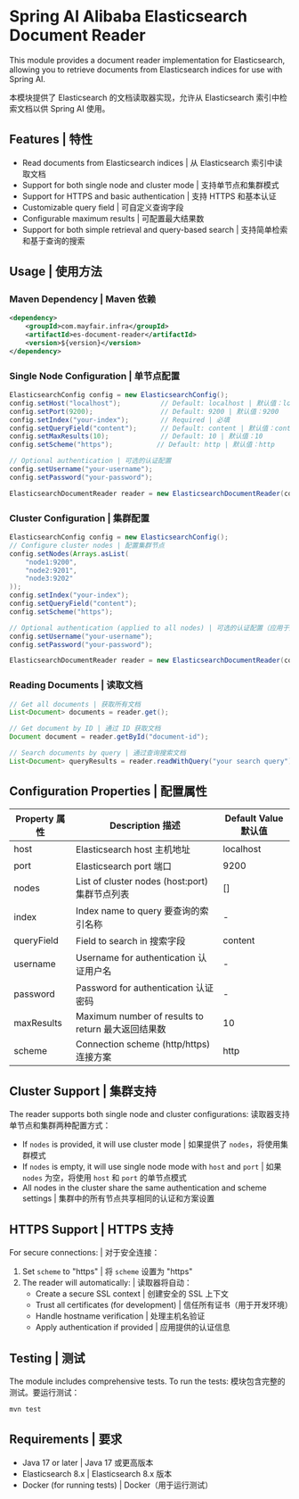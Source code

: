 # Spring AI Alibaba Elasticsearch Document Reader

This module provides a document reader implementation for Elasticsearch, allowing you to retrieve documents from Elasticsearch indices for use with Spring AI.

本模块提供了 Elasticsearch 的文档读取器实现，允许从 Elasticsearch 索引中检索文档以供 Spring AI 使用。

## Features | 特性

- Read documents from Elasticsearch indices | 从 Elasticsearch 索引中读取文档
- Support for both single node and cluster mode | 支持单节点和集群模式
- Support for HTTPS and basic authentication | 支持 HTTPS 和基本认证
- Customizable query field | 可自定义查询字段
- Configurable maximum results | 可配置最大结果数
- Support for both simple retrieval and query-based search | 支持简单检索和基于查询的搜索

## Usage | 使用方法

### Maven Dependency | Maven 依赖

```xml
<dependency>
    <groupId>com.mayfair.infra</groupId>
    <artifactId>es-document-reader</artifactId>
    <version>${version}</version>
</dependency>
```

### Single Node Configuration | 单节点配置

```java
ElasticsearchConfig config = new ElasticsearchConfig();
config.setHost("localhost");          // Default: localhost | 默认值：localhost
config.setPort(9200);                 // Default: 9200 | 默认值：9200
config.setIndex("your-index");        // Required | 必填
config.setQueryField("content");      // Default: content | 默认值：content
config.setMaxResults(10);             // Default: 10 | 默认值：10
config.setScheme("https");           // Default: http | 默认值：http

// Optional authentication | 可选的认证配置
config.setUsername("your-username");
config.setPassword("your-password");

ElasticsearchDocumentReader reader = new ElasticsearchDocumentReader(config);
```

### Cluster Configuration | 集群配置

```java
ElasticsearchConfig config = new ElasticsearchConfig();
// Configure cluster nodes | 配置集群节点
config.setNodes(Arrays.asList(
    "node1:9200",
    "node2:9201",
    "node3:9202"
));
config.setIndex("your-index");
config.setQueryField("content");
config.setScheme("https");

// Optional authentication (applied to all nodes) | 可选的认证配置（应用于所有节点）
config.setUsername("your-username");
config.setPassword("your-password");

ElasticsearchDocumentReader reader = new ElasticsearchDocumentReader(config);
```

### Reading Documents | 读取文档

```java
// Get all documents | 获取所有文档
List<Document> documents = reader.get();

// Get document by ID | 通过 ID 获取文档
Document document = reader.getById("document-id");

// Search documents by query | 通过查询搜索文档
List<Document> queryResults = reader.readWithQuery("your search query");
```

## Configuration Properties | 配置属性

| Property 属性 | Description 描述 | Default Value 默认值 |
|------------|----------------|------------------|
| host       | Elasticsearch host 主机地址 | localhost |
| port       | Elasticsearch port 端口 | 9200 |
| nodes      | List of cluster nodes (host:port) 集群节点列表 | [] |
| index      | Index name to query 要查询的索引名称 | - |
| queryField | Field to search in 搜索字段 | content |
| username   | Username for authentication 认证用户名 | - |
| password   | Password for authentication 认证密码 | - |
| maxResults | Maximum number of results to return 最大返回结果数 | 10 |
| scheme     | Connection scheme (http/https) 连接方案 | http |

## Cluster Support | 集群支持

The reader supports both single node and cluster configurations:
读取器支持单节点和集群两种配置方式：

- If `nodes` is provided, it will use cluster mode | 如果提供了 `nodes`，将使用集群模式
- If `nodes` is empty, it will use single node mode with `host` and `port` | 如果 `nodes` 为空，将使用 `host` 和 `port` 的单节点模式
- All nodes in the cluster share the same authentication and scheme settings | 集群中的所有节点共享相同的认证和方案设置

## HTTPS Support | HTTPS 支持

For secure connections: | 对于安全连接：

1. Set `scheme` to "https" | 将 `scheme` 设置为 "https"
2. The reader will automatically: | 读取器将自动：
   - Create a secure SSL context | 创建安全的 SSL 上下文
   - Trust all certificates (for development) | 信任所有证书（用于开发环境）
   - Handle hostname verification | 处理主机名验证
   - Apply authentication if provided | 应用提供的认证信息

## Testing | 测试

The module includes comprehensive tests. To run the tests:
模块包含完整的测试。要运行测试：

```bash
mvn test
```

## Requirements | 要求

- Java 17 or later | Java 17 或更高版本
- Elasticsearch 8.x | Elasticsearch 8.x 版本
- Docker (for running tests) | Docker（用于运行测试） 

